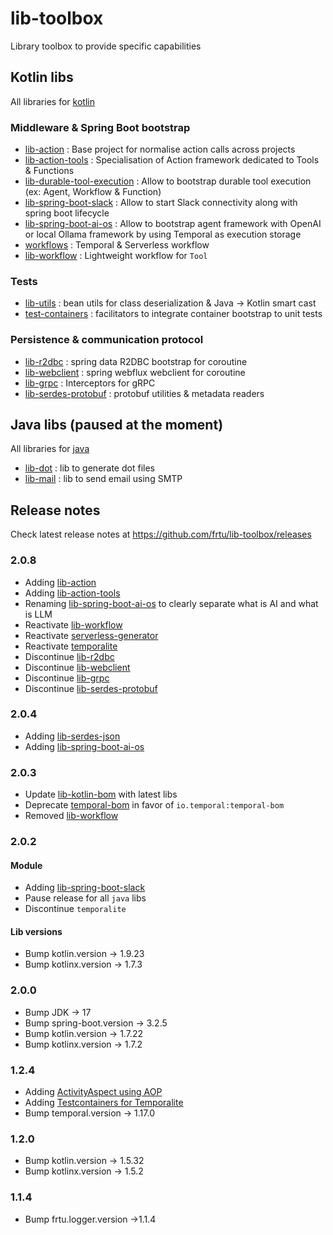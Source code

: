 # lib-toolbox
Library toolbox to provide specific capabilities

## Kotlin libs

All libraries for [kotlin](kotlin)

### Middleware & Spring Boot bootstrap

* [lib-action](kotlin/lib-action) : Base project for normalise action calls across projects
* [lib-action-tools](kotlin/lib-action-tools) : Specialisation of Action framework dedicated to Tools & Functions
* [lib-durable-tool-execution](kotlin/workflows/lib-durable-tool-execution) : Allow to bootstrap durable tool execution (ex: Agent, Workflow & Function)
* [lib-spring-boot-slack](kotlin/lib-spring-boot-slack) : Allow to start Slack connectivity along with spring boot lifecycle
* [lib-spring-boot-ai-os](kotlin/lib-spring-boot-ai-os) : Allow to bootstrap agent framework with OpenAI or local Ollama
  framework by using Temporal as execution storage
* [workflows](kotlin/workflows) : Temporal & Serverless workflow
* [lib-workflow](kotlin/workflows/lib-workflow) : Lightweight workflow for `Tool`

### Tests

* [lib-utils](kotlin/lib-utils) : bean utils for class deserialization & Java -> Kotlin smart cast
* [test-containers](kotlin/test-containers) : facilitators to integrate container bootstrap to unit tests

### Persistence & communication protocol

* [lib-r2dbc](kotlin/lib-r2dbc) : spring data R2DBC bootstrap for coroutine
* [lib-webclient](kotlin/lib-webclient) : spring webflux webclient for coroutine
* [lib-grpc](kotlin/lib-grpc) : Interceptors for gRPC
* [lib-serdes-protobuf](kotlin/lib-serdes-protobuf) : protobuf utilities & metadata readers

## Java libs (paused at the moment)

All libraries for [java](java)

* [lib-dot](java/lib-dot) : lib to generate dot files
* [lib-mail](java/lib-mail) : lib to send email using SMTP

## Release notes

Check latest release notes at https://github.com/frtu/lib-toolbox/releases

### 2.0.8

* Adding [lib-action](kotlin/lib-action)
* Adding [lib-action-tools](kotlin/lib-action-tools)
* Renaming [lib-spring-boot-ai-os](kotlin/lib-spring-boot-ai-os) to clearly separate what is AI and what is LLM
* Reactivate [lib-workflow](kotlin/workflows/lib-workflow)
* Reactivate [serverless-generator](kotlin/workflows/serverless-generator)
* Reactivate [temporalite](kotlin/test-containers/temporalite)
* Discontinue [lib-r2dbc](kotlin%2Flib-r2dbc)
* Discontinue [lib-webclient](kotlin%2Flib-webclient)
* Discontinue [lib-grpc](kotlin%2Flib-grpc)
* Discontinue [lib-serdes-protobuf](kotlin%2Flib-serdes-protobuf)

### 2.0.4

* Adding [lib-serdes-json](kotlin/lib-serdes-json)
* Adding [lib-spring-boot-ai-os](kotlin/lib-spring-boot-ai-os)

### 2.0.3

* Update [lib-kotlin-bom](kotlin%2Flib-kotlin-bom) with latest libs
* Deprecate [temporal-bom](kotlin%2Fworkflows%2Ftemporal-bom) in favor of `io.temporal:temporal-bom`
* Removed [lib-workflow](kotlin%2Fworkflows%2Flib-workflow)

### 2.0.2

#### Module

* Adding [lib-spring-boot-slack](kotlin%2Flib-spring-boot-slack)
* Pause release for all `java` libs
* Discontinue `temporalite`

#### Lib versions

* Bump kotlin.version -> 1.9.23
* Bump kotlinx.version -> 1.7.3

### 2.0.0

* Bump JDK -> 17
* Bump spring-boot.version -> 3.2.5
* Bump kotlin.version -> 1.7.22
* Bump kotlinx.version -> 1.7.2

### 1.2.4

* Adding [ActivityAspect using AOP](kotlin/spring-boot/starter-temporal#124)
* Adding [Testcontainers for Temporalite](kotlin/test-containers/temporalite)
* Bump temporal.version -> 1.17.0 <!-- 2022-10-26 -->

### 1.2.0

* Bump kotlin.version -> 1.5.32
* Bump kotlinx.version -> 1.5.2

### 1.1.4

* Bump frtu.logger.version ->1.1.4
